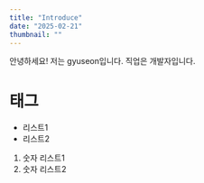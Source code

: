 ```yaml
---
title: "Introduce"
date: "2025-02-21"
thumbnail: ""
---
```


안녕하세요! 저는 gyuseon입니다. 직업은 개발자입니다.

# 태그

- 리스트1
- 리스트2

1. 숫자 리스트1
2. 숫자 리스트2

